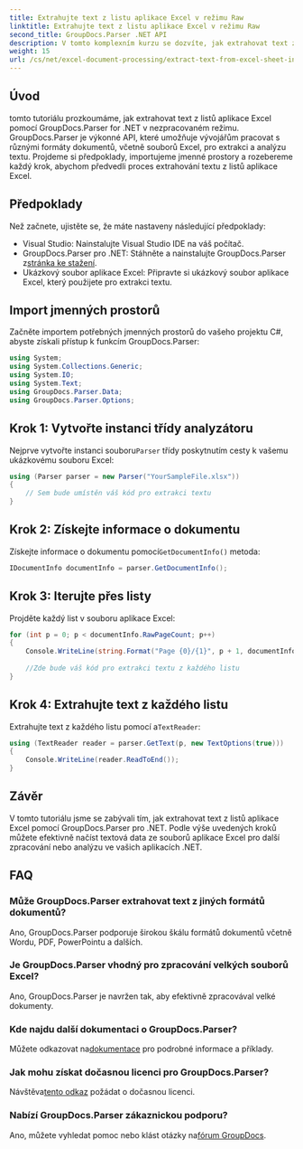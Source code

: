 ```yaml
---
title: Extrahujte text z listu aplikace Excel v režimu Raw
linktitle: Extrahujte text z listu aplikace Excel v režimu Raw
second_title: GroupDocs.Parser .NET API
description: V tomto komplexním kurzu se dozvíte, jak extrahovat text z listů aplikace Excel pomocí GroupDocs.Parser for .NET. Stáhněte a spusťte analýzu.
weight: 15
url: /cs/net/excel-document-processing/extract-text-from-excel-sheet-in-raw-mode/
---
```

## Úvod
tomto tutoriálu prozkoumáme, jak extrahovat text z listů aplikace Excel pomocí GroupDocs.Parser for .NET v nezpracovaném režimu. GroupDocs.Parser je výkonné API, které umožňuje vývojářům pracovat s různými formáty dokumentů, včetně souborů Excel, pro extrakci a analýzu textu. Projdeme si předpoklady, importujeme jmenné prostory a rozebereme každý krok, abychom předvedli proces extrahování textu z listů aplikace Excel.
## Předpoklady
Než začnete, ujistěte se, že máte nastaveny následující předpoklady:
- Visual Studio: Nainstalujte Visual Studio IDE na váš počítač.
-  GroupDocs.Parser pro .NET: Stáhněte a nainstalujte GroupDocs.Parser z[stránka ke stažení](https://releases.groupdocs.com/parser/net/).
- Ukázkový soubor aplikace Excel: Připravte si ukázkový soubor aplikace Excel, který použijete pro extrakci textu.

## Import jmenných prostorů
Začněte importem potřebných jmenných prostorů do vašeho projektu C#, abyste získali přístup k funkcím GroupDocs.Parser:
```csharp
using System;
using System.Collections.Generic;
using System.IO;
using System.Text;
using GroupDocs.Parser.Data;
using GroupDocs.Parser.Options;
```
## Krok 1: Vytvořte instanci třídy analyzátoru
 Nejprve vytvořte instanci souboru`Parser` třídy poskytnutím cesty k vašemu ukázkovému souboru Excel:
```csharp
using (Parser parser = new Parser("YourSampleFile.xlsx"))
{
    // Sem bude umístěn váš kód pro extrakci textu
}
```
## Krok 2: Získejte informace o dokumentu
 Získejte informace o dokumentu pomocí`GetDocumentInfo()` metoda:
```csharp
IDocumentInfo documentInfo = parser.GetDocumentInfo();
```
## Krok 3: Iterujte přes listy
Projděte každý list v souboru aplikace Excel:
```csharp
for (int p = 0; p < documentInfo.RawPageCount; p++)
{
    Console.WriteLine(string.Format("Page {0}/{1}", p + 1, documentInfo.RawPageCount));
    
    //Zde bude váš kód pro extrakci textu z každého listu
}
```
## Krok 4: Extrahujte text z každého listu
 Extrahujte text z každého listu pomocí a`TextReader`:
```csharp
using (TextReader reader = parser.GetText(p, new TextOptions(true)))
{
    Console.WriteLine(reader.ReadToEnd());
}
```

## Závěr
V tomto tutoriálu jsme se zabývali tím, jak extrahovat text z listů aplikace Excel pomocí GroupDocs.Parser pro .NET. Podle výše uvedených kroků můžete efektivně načíst textová data ze souborů aplikace Excel pro další zpracování nebo analýzu ve vašich aplikacích .NET.

## FAQ
### Může GroupDocs.Parser extrahovat text z jiných formátů dokumentů?
Ano, GroupDocs.Parser podporuje širokou škálu formátů dokumentů včetně Wordu, PDF, PowerPointu a dalších.
### Je GroupDocs.Parser vhodný pro zpracování velkých souborů Excel?
Ano, GroupDocs.Parser je navržen tak, aby efektivně zpracovával velké dokumenty.
### Kde najdu další dokumentaci o GroupDocs.Parser?
 Můžete odkazovat na[dokumentace](https://tutorials.groupdocs.com/parser/net/) pro podrobné informace a příklady.
### Jak mohu získat dočasnou licenci pro GroupDocs.Parser?
 Návštěva[tento odkaz](https://purchase.groupdocs.com/temporary-license/) požádat o dočasnou licenci.
### Nabízí GroupDocs.Parser zákaznickou podporu?
Ano, můžete vyhledat pomoc nebo klást otázky na[fórum GroupDocs](https://forum.groupdocs.com/c/parser/17).